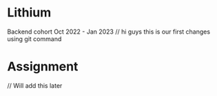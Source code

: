 # Lithium
Backend cohort Oct 2022 - Jan 2023
// hi guys this is our first changes using git command

# Assignment
// Will add this later
